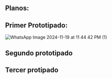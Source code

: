 ## Planos:

## Primer Prototipado:
![WhatsApp Image 2024-11-19 at 11 44 42 PM (1)](https://github.com/user-attachments/assets/c988c85c-cc06-4ba7-a1c7-ef80f16eec30)

## Segundo prototipado



## Tercer protipado

